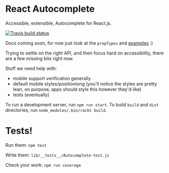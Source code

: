 React Autocomplete
==================

Accessible, extensible, Autocomplete for React.js.

[![Travis build status](http://img.shields.io/travis/reactjs/react-autocomplete.svg?style=flat)](https://travis-ci.org/reactjs/react-autocomplete/)

Docs coming soon, for now just look at the `propTypes` and [examples](https://reactcommunity.org/react-autocomplete/) :)

Trying to settle on the right API, and then focus hard on accessibility,
there are a few missing bits right now.

Stuff we need help with:

- mobile support verification generally
- default mobile styles/positioniong (you'll notice the styles are
  pretty lean, on purpose, apps should style this however they'd like)
- tests (eventually)

To run a development server, run `npm run start`. To build  `build` and `dist` directories, run `node_modules/.bin/rackt build`.

# Tests!

Run them:
`npm test`

Write them:
`lib/__tests__/Autocomplete-test.js`

Check your work:
`npm run coverage`
